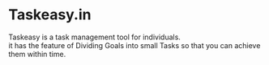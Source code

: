 # Taskeasy.in
Taskeasy is a task management tool for individuals. </br>
it has the feature of Dividing Goals into small Tasks so that you can achieve them within time.
